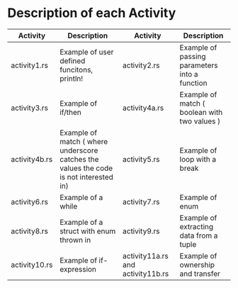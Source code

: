 # Description of each Activity

|Activity|Description| Activity | Description|
|--------|----------|-----------|------------|
|activity1.rs | Example of user defined funcitons, println! |activity2.rs | Example of passing parameters into a function |
|activity3.rs | Example of if/then |activity4a.rs | Example of match ( boolean with two values ) |
|activity4b.rs | Example of match ( where underscore catches the values the code is not interested in) | activity5.rs  | Example of loop with a break |
|activity6.rs  | Example of a while | activity7.rs | Example of enum |
|activity8.rs  | Example of a struct with enum thrown in | activity9.rs | Example of extracting data from a tuple |
|activity10.rs | Example of if-expression | activity11a.rs and activity11b.rs | Example of ownership and transfer |
